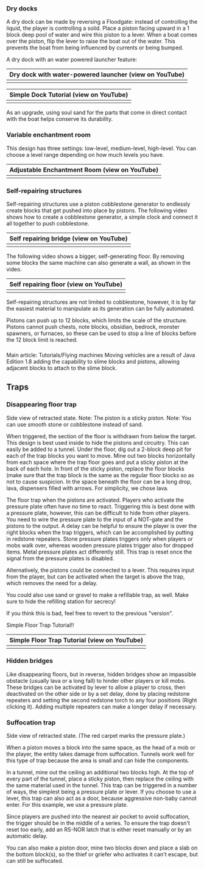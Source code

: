 ### Dry docks
A dry dock can be made by reversing a Floodgate: instead of controlling the liquid, the player is controlling a solid. Place a piston facing upward in a 1 block deep pool of water and wire this piston to a lever. When a boat comes over the piston, flip the lever to raise the boat out of the water. This prevents the boat from being influenced by currents or being bumped.

A dry dock with an water powered launcher feature: 

| Dry dock with water-powered launcher (view on YouTube) |
|--------------------------------------------------------|
|                                                        |

| Simple Dock Tutorial (view on YouTube) |
|----------------------------------------|
|                                        |

As an upgrade, using soul sand for the parts that come in direct contact with the boat helps conserve its durability.

### Variable enchantment room
This design has three settings: low-level, medium-level, high-level. You can choose a level range depending on how much levels you have. 

| Adjustable Enchantment Room (view on YouTube) |
|-----------------------------------------------|
|                                               |

### Self-repairing structures
Self-repairing structures use a piston cobblestone generator to endlessly create blocks that get pushed into place by pistons. The following video shows how to create a cobblestone generator, a simple clock and connect it all together to push cobblestone.

| Self repairing bridge (view on YouTube) |
|-----------------------------------------|
|                                         |

The following video shows a bigger, self-generating floor. By removing some blocks the same machine can also generate a wall, as shown in the video.

| Self repairing floor (view on YouTube) |
|----------------------------------------|
|                                        |

Self-repairing structures are not limited to cobblestone, however, it is by far the easiest material to manipulate as its generation can be fully automated.

Pistons can push up to 12 blocks, which limits the scale of the structure. Pistons cannot push chests, note blocks, obsidian, bedrock, monster spawners, or furnaces, so these can be used to stop a line of blocks before the 12 block limit is reached.

### 
Main article: Tutorials/Flying machines
Moving vehicles are a result of Java Edition 1.8 adding the capability to slime blocks and pistons, allowing adjacent blocks to attach to the slime block.

## Traps
### Disappearing floor trap




































Side view of retracted state.
Note: The piston is a sticky piston.
Note: You can use smooth stone or cobblestone instead of sand.




When triggered, the section of the floor is withdrawn from below the target. This design is best used inside to hide the pistons and circuitry.
This can easily be added to a tunnel. Under the floor, dig out a 2-block deep pit for each of the trap blocks you want to move. Mine out two blocks horizontally from each space where the trap floor goes and put a sticky piston at the back of each hole. In front of the sticky piston, replace the floor blocks (make sure that the trap block is the same as the regular floor blocks so as not to cause suspicion. In the space beneath the floor can be a long drop, lava, dispensers filled with arrows. For simplicity, we chose lava.

The floor trap when the pistons are activated. Players who activate the pressure plate often have no time to react.
Triggering this is best done with a pressure plate, however, this can be difficult to hide from other players. You need to wire the pressure plate to the input of a NOT-gate and the pistons to the output. A delay can be helpful to ensure the player is over the right blocks when the trap triggers, which can be accomplished by putting in redstone repeaters. Stone pressure plates triggers only when players or mobs walk over, whereas wooden pressure plates trigger also for dropped items. Metal pressure plates act differently still.
This trap is reset once the signal from the pressure plates is disabled. 

Alternatively, the pistons could be connected to a lever. This requires input from the player, but can be activated when the target is above the trap, which removes the need for a delay.

You could also use sand or gravel to make a refillable trap, as well. Make sure to hide the refilling station for secrecy!

If you think this is bad, feel free to revert to the previous "version".

Simple Floor Trap Tutorial!!

| Simple Floor Trap Tutorial (view on YouTube) |
|----------------------------------------------|
|                                              |

### Hidden bridges
Like disappearing floors, but in reverse, hidden bridges show an impassible obstacle (usually lava or a long fall) to hinder other players or kill mobs. These bridges can be activated by lever to allow a player to cross, then deactivated on the other side or by a set delay, done by placing redstone repeaters and setting the second redstone torch to any four positions (Right clicking it).
Adding multiple repeaters can make a longer delay if necessary.

### Suffocation trap































Side view of retracted state. (The red carpet marks the pressure plate.)




When a piston moves a block into the same space, as the head of a mob or the player, the entity takes damage from suffocation. Tunnels work well for this type of trap because the area is small and can hide the components.

In a tunnel, mine out the ceiling an additional two blocks high. At the top of every part of the tunnel, place a sticky piston, then replace the ceiling with the same material used in the tunnel. This trap can be triggered in a number of ways, the simplest being a pressure plate or lever. If you choose to use a lever, this trap can also act as a door, because aggressive non-baby cannot enter. For this example, we use a pressure plate.

Since players are pushed into the nearest air pocket to avoid suffocation, the trigger should be in the middle of a series. To ensure the trap doesn't reset too early, add an RS-NOR latch that is either reset manually or by an automatic delay.

You can also make a piston door, mine two blocks down and place a slab on the bottom block(s), so the thief or griefer who activates it can't escape, but can still be suffocated.

